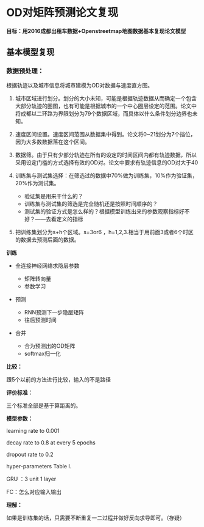 # OD对矩阵预测论文复现

#### 目标：用2016成都出租车数据+Openstreetmap地图数据基本复现论文模型

## 基本模型复现

### 数据预处理：

根据轨迹以及城市信息将城市建模为OD对数据与速度直方图。

1. 城市区域进行划分。划分的大小未知，可能是根据轨迹数据从而确定一个包含大部分轨迹的圈图，也有可能是根据城市的一个中心圈层设定的范围。论文中将成都以二环路为界限划分为79个数据区域，而具体以什么条件划分边界也未知。

2. 速度区间设置。速度区间范围从数据集中得到。论文将0~21划分为7个挡位，因为大多数数据落在这个区间。
3. 数据筛。由于只有少部分轨迹在所有的设定的时间区间内都有轨迹数据，所以采用设定门槛的方式选择有效的OD对。论文中要求有轨迹信息的OD对大于40
4. 训练集与测试集选择：在筛选过的数据中70%做为训练集，10%作为验证集，20%作为测试集。
   * 验证集是用来干什么的？
   * 训练集与测试集的筛选是完全随机还是按照时间顺序的？
   * 测试集的验证方式是怎么样的？根据模型训练出来的参数观察指标好不好？——去看定义的指标
5. 把训练集划分为s+h个区域。s=3or6 ，h=1,2,3.相当于用前面3或者6个时区的数据去预测后面的数据。

**训练**

* 全连接神经网络求隐层参数
  * 矩阵转向量
  * 参数学习

* 预测
  * RNN预测下一步隐层矩阵
  * 往后预测时间

* 合并
  * 合为预测出的OD矩阵
  * softmax归一化

**比较：**

跟5个以前的方法进行比较，输入的不是路径

**评价标准：**

三个标准全部是基于算距离的。

**模型参数：**

learning rate to 0.001

decay rate to 0.8 at every 5 epochs

dropout rate to 0.2

hyper-parameters Table I.



GRU ：3 unit 1 layer

FC：怎么对应输入输出

**理解：**

如果是训练集的话，只需要不断重复一二过程并做好反向求导即可。（存疑）



